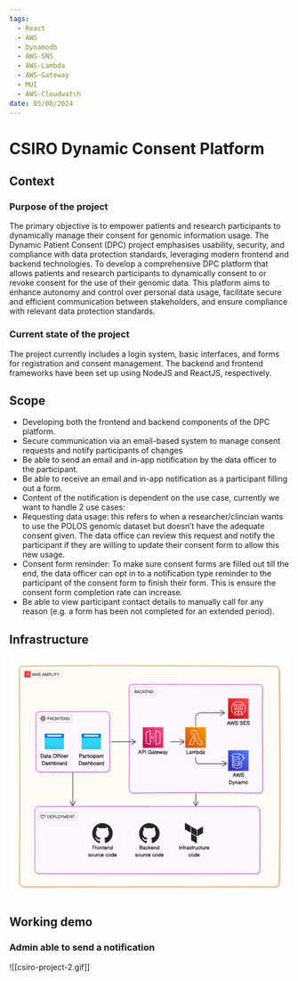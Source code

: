 ```yaml
---
tags:
  - React
  - AWS
  - Dynamodb
  - AWS-SNS
  - AWS-Lambda
  - AWS-Gateway
  - MUI
  - AWS-Cloudwatch
date: 05/08/2024
---
```

# CSIRO Dynamic Consent Platform
## Context
### Purpose of the project

The primary objective is to empower patients and research participants to dynamically manage their consent for genomic information usage. The Dynamic Patient Consent (DPC) project emphasises usability, security, and compliance with data protection standards, leveraging modern frontend and backend technologies. To develop a comprehensive DPC platform that allows patients and research participants to dynamically consent to or revoke consent for the use of their genomic data. This platform aims to enhance autonomy and control over personal data usage, facilitate secure and efficient communication between stakeholders, and ensure compliance with relevant data protection standards.
### Current state of the project  
The project currently includes a login system, basic interfaces, and forms for registration and consent management. The backend and frontend frameworks have been set up using NodeJS and ReactJS, respectively.

## Scope
- Developing both the frontend and backend components of the DPC platform.    
- Secure communication via an email-based system to manage consent requests and notify participants of changes
- Be able to send an email and in-app notification by the data officer to the participant.
- Be able to receive an email and in-app notification as a participant filling out a form.
- Content of the notification is dependent on the use case, currently we want to handle 2 use cases:
- Requesting data usage: this refers to when a researcher/clincian wants to use the POLOS genomic dataset but doesn’t have the adequate consent given. The data office can review this request and notify the participant if they are willing to update their consent form to allow this new usage.
- Consent form reminder: To make sure consent forms are filled out till the end, the data officer can opt in to a notification type reminder to the participant of the consent form to finish their form. This is ensure the consent form completion rate can increase.
- Be able to view participant contact details to manually call for any reason (e.g. a form has been not completed for an extended period).
## Infrastructure
![](csiro-project-1.png)
## Working demo
### Admin able to send a notification
![[csiro-project-2.gif]]